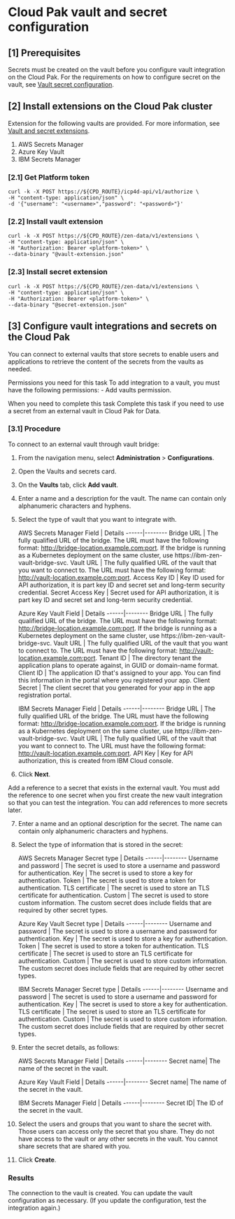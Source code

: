 # Cloud Pak vault and secret configuration

## [1] Prerequisites

Secrets must be created on the vault before you configure vault integration on the Cloud Pak.
For the requirements on how to configure secret on the vault, see [Vault secret configuration](/docs/02_configuration/vaults).  

## [2] Install extensions on the Cloud Pak cluster

Extension for the following vaults are provided. For more information, see [Vault and secret extensions](/extensions).
1. AWS Secrets Manager
2. Azure Key Vault
3. IBM Secrets Manager

### [2.1] Get Platform token

```
curl -k -X POST https://${CPD_ROUTE}/icp4d-api/v1/authorize \ 
-H "content-type: application/json" \ 
-d '{"username": "<username>","password": "<password>"}'
```

### [2.2] Install vault extension


```
curl -k -X POST https://${CPD_ROUTE}/zen-data/v1/extensions \ 
-H "content-type: application/json" \ 
-H "Authorization: Bearer <platform-token>" \ 
--data-binary "@vault-extension.json"
```

### [2.3] Install secret extension

```
curl -k -X POST https://${CPD_ROUTE}/zen-data/v1/extensions \ 
-H "content-type: application/json" \ 
-H "Authorization: Bearer <platform-token>" \ 
--data-binary "@secret-extension.json" 
```


## [3] Configure vault integrations and secrets on the Cloud Pak

You can connect to external vaults that store secrets to enable users and applications to retrieve the content of the secrets from the vaults as needed.

Permissions you need for this task
    To add integration to a vault, you must have the following permissions:
    - Add vaults permission.

When you need to complete this task
Complete this task if you need to use a secret from an external vault in Cloud Pak for Data.

### [3.1] Procedure

To connect to an external vault through vault bridge:

1. From the navigation menu, select **Administration** > **Configurations**.
2. Open the Vaults and secrets card.
3. On the **Vaults** tab, click **Add vault**.
4. Enter a name and a description for the vault.
    The name can contain only alphanumeric characters and hyphens.
5. Select the type of vault that you want to integrate with.

    AWS Secrets Manager
    Field | Details
    ------|--------
    Bridge URL | The fully qualified URL of the bridge. The URL must have the following format: http://bridge-location.example.com:port. If the bridge is running as a Kubernetes deployment on the same cluster, use https://ibm-zen-vault-bridge-svc.
    Vault URL | The fully qualified URL of the vault that you want to connect to. The URL must have the following format: http://vault-location.example.com:port.
    Access Key ID | Key ID used for API authorization, it is part key ID and secret set and long-term security credential.
    Secret Access Key | Secret used for API authorization, it is part key ID and secret set and long-term security credential.

    Azure Key Vault
    Field | Details
    ------|--------
    Bridge URL | The fully qualified URL of the bridge. The URL must have the following format: http://bridge-location.example.com:port. If the bridge is running as a Kubernetes deployment on the same cluster, use https://ibm-zen-vault-bridge-svc.
    Vault URL | The fully qualified URL of the vault that you want to connect to. The URL must have the following format: http://vault-location.example.com:port.
    Tenant ID | The directory tenant the application plans to operate against, in GUID or domain-name format.
    Client ID | The application ID that's assigned to your app. You can find this information in the portal where you registered your app.
    Client Secret | The client secret that you generated for your app in the app registration portal. 

    IBM Secrets Manager
    Field | Details
    ------|--------
    Bridge URL | The fully qualified URL of the bridge. The URL must have the following format: http://bridge-location.example.com:port. If the bridge is running as a Kubernetes deployment on the same cluster, use https://ibm-zen-vault-bridge-svc.
    Vault URL | The fully qualified URL of the vault that you want to connect to. The URL must have the following format: http://vault-location.example.com:port.
    API Key | Key for API authorization, this is created from IBM Cloud console.


6. Click **Next**.

Add a reference to a secret that exists in the external vault. You must add the reference to one secret when you first create the new vault integration so that you can test the integration. You can add references to more secrets later.

7. Enter a name and an optional description for the secret.
    The name can contain only alphanumeric characters and hyphens.
8. Select the type of information that is stored in the secret:

    AWS Secrets Manager
    Secret type | Details
    ------|--------
    Username and password | The secret is used to store a username and password for authentication.
    Key | The secret is used to store a key for authentication.
    Token | The secret is used to store a token for authentication.
    TLS certificate	| The secret is used to store an TLS certificate for authentication.
    Custom | The secret is used to store custom information. The custom secret does include fields that are required by other secret types.

    Azure Key Vault
    Secret type | Details
    ------|--------
    Username and password | The secret is used to store a username and password for authentication.
    Key | The secret is used to store a key for authentication.
    Token | The secret is used to store a token for authentication.
    TLS certificate	| The secret is used to store an TLS certificate for authentication.
    Custom | The secret is used to store custom information. The custom secret does include fields that are required by other secret types.

    IBM Secrets Manager
    Secret type | Details
    ------|--------
    Username and password | The secret is used to store a username and password for authentication.
    Key | The secret is used to store a key for authentication.
    TLS certificate |	The secret is used to store an TLS certificate for authentication.
    Custom | The secret is used to store custom information. The custom secret does include fields that are required by other secret types.


9. Enter the secret details, as follows:

    AWS Secrets Manager
    Field | Details
    ------|--------
    Secret name| The name of the secret in the vault.

    Azure Key Vault
    Field | Details
    ------|--------
    Secret name| The name of the secret in the vault.

    IBM Secrets Manager
    Field | Details
    ------|--------
    Secret ID| The ID of the secret in the vault.

10. Select the users and groups that you want to share the secret with.
    Those users can access only the secret that you share. They do not have access to the vault or any other secrets in the vault.
    You cannot share secrets that are shared with you.

11. Click **Create**.

### Results
The connection to the vault is created.
You can update the vault configuration as necessary. (If you update the configuration, test the integration again.)